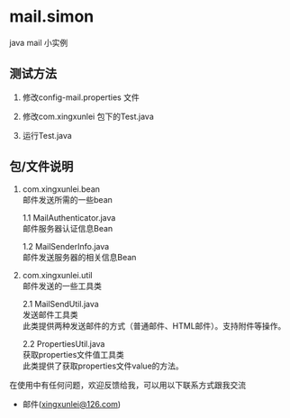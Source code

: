# mail.simon
java mail 小实例

## 测试方法
1. 修改config-mail.properties 文件  

2. 修改com.xingxunlei 包下的Test.java  

3. 运行Test.java  

## 包/文件说明
1. com.xingxunlei.bean  
邮件发送所需的一些bean  

    1.1 MailAuthenticator.java  
    邮件服务器认证信息Bean  
    
    1.2 MailSenderInfo.java  
    邮件发送服务器的相关信息Bean  
    
2. com.xingxunlei.util  
邮件发送的一些工具类  

    2.1 MailSendUtil.java  
    发送邮件工具类  
    此类提供两种发送邮件的方式（普通邮件、HTML邮件）。支持附件等操作。  
    
    2.2 PropertiesUtil.java  
    获取properties文件值工具类  
    此类提供了获取properties文件value的方法。

在使用中有任何问题，欢迎反馈给我，可以用以下联系方式跟我交流

* 邮件(xingxunlei@126.com)